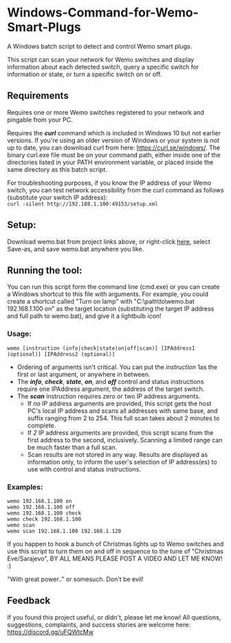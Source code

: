 # Windows-Command-for-Wemo-Smart-Plugs
A Windows batch script to detect and control Wemo smart plugs.  
  
This script can scan your network for Wemo switches and display information about each detected switch, query a specific switch for information or state, or turn a specific switch on or off.  
  
## Requirements
Requires one or more Wemo switches registered to your network and pingable from your PC.  
  
Requires the **_curl_** command which is included in Windows 10 but not earlier versions.  If you're using an older version of Windows or your system is not up to date, you can download curl from here: https://curl.se/windows/.  The binary curl.exe file must be on your command path, either inside one of the directories listed in your PATH environment variable, or placed inside the same directory as this batch script.  
  
For troubleshooting purposes, if you know the IP address of your Wemo switch, you can test network accessibility from the curl command as follows (substitute your switch IP address):  
`curl -silent http://192.188.1.100:49153/setup.xml`  
  
## Setup:
Download wemo.bat from project links above, or right-click [here](https://github.com/rkinnett/Windows-Command-for-Wemo-Smart-Plugs/raw/main/wemo.bat "wemo.bat page"), select Save-as, and save wemo.bat anywhere you like.
  
## Running the tool:  
You can run this script form the command line (cmd.exe) or you can create a Windows shortcut to this file with arguments.  For example, you could create a shortcut called "Turn on lamp" with "C:\path\to\wemo.bat 192.168.1.100 on" as the target location (substituting the target IP address and full path to wemo.bat), and give it a lightbulb icon!    
  
### Usage:  
```
wemo [instruction (info|check|state|on|off|scan)] [IPAddress1 (optional)] [IPAddress2 (optional)]
```
* Ordering of arguments isn't critical.  You can put the *instruction* 1as the first or last argument, or anywhere in between.  
* The **_info_**, **_check_**, **_state_**, **_on_**, and **_off_** control and status instructions require one IPAddress argument, the address of the target switch.  
* The **_scan_** instruction requires zero or two IP address arguments.  
  * If *no* IP address arguments are provided, this script gets the host PC's local IP address and scans all addresses with same base, and suffix ranging from 2 to 254.  This full scan takes about 2 minutes to complete.
  * If *2* IP address arguments are provided, this script scans from the first address to the second, inclusively.  Scanning a limited range can be much faster than a full scan.
  * Scan results are not stored in any way.  Results are displayed as information only, to inform the user's selection of IP address(es) to use with control and status instructions.
  
### Examples:  
```
wemo 192.168.1.100 on  
wemo 192.168.1.100 off  
wemo 192.168.1.100 check  
wemo check 192.168.1.100  
wemo scan  
wemo scan 192.168.1.100 192.168.1.120  
```
    
If you happen to hook a bunch of Christmas lights up to Wemo switches and use this script to turn them on and off in sequence to the tune of "Christmas Eve/Sarajevo", BY ALL MEANS PLEASE POST A VIDEO AND LET ME KNOW!  :)  
  
"With great power.." or somesuch. Don't be evil!  
  
## Feedback
If you found this project useful, or didn't, please let me know!  All questions, suggestions, complaints, and success stories are welcome here:  https://discord.gg/uFQWtcMw
